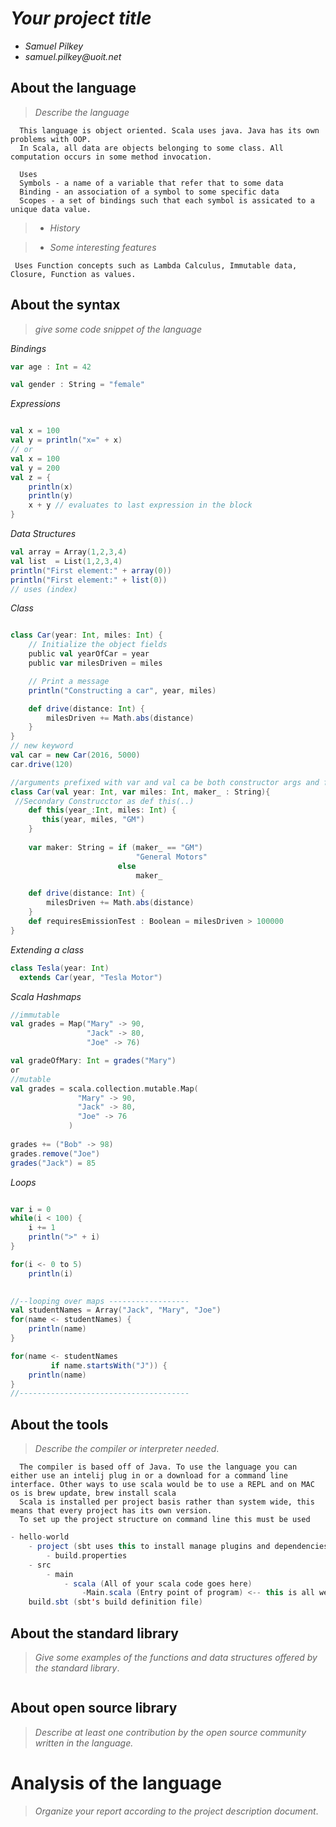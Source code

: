 # _Your project title_

- _Samuel Pilkey_
- _samuel.pilkey@uoit.net_

## About the language

> _Describe the language_

      This language is object oriented. Scala uses java. Java has its own problems with OOP.
      In Scala, all data are objects belonging to some class. All computation occurs in some method invocation.   
      
      Uses 
      Symbols - a name of a variable that refer that to some data
      Binding - an association of a symbol to some specific data
      Scopes - a set of bindings such that each symbol is assicated to a unique data value.
      
      
> - _History_

     
> - _Some interesting features_
      
     Uses Function concepts such as Lambda Calculus, Immutable data, Closure, Function as values.
      

## About the syntax

> _give some code snippet of the language_

*Bindings*
```scala
var age : Int = 42

val gender : String = "female"
```

*Expressions*
```scala

val x = 100
val y = println("x=" + x)
// or 
val x = 100
val y = 200
val z = {
    println(x)
    println(y)
    x + y // evaluates to last expression in the block
}
```

*Data Structures*
```scala
val array = Array(1,2,3,4)
val list  = List(1,2,3,4)
println("First element:" + array(0))
println("First element:" + list(0))
// uses (index)
```
*Class*
```scala

class Car(year: Int, miles: Int) {
    // Initialize the object fields
    public val yearOfCar = year
    public var milesDriven = miles

    // Print a message
    println("Constructing a car", year, miles)

    def drive(distance: Int) {
        milesDriven += Math.abs(distance)
    }
}
// new keyword 
val car = new Car(2016, 5000)
car.drive(120)

//arguments prefixed with var and val ca be both constructor args and feilds of the class
class Car(val year: Int, var miles: Int, maker_ : String){  
 //Secondary Construcctor as def this(..)
    def this(year_:Int, miles: Int) {
       this(year, miles, "GM")
    }
    
    var maker: String = if (maker_ == "GM") 
                            "General Motors" 
                        else
                            maker_

    def drive(distance: Int) {
        milesDriven += Math.abs(distance)
    }
    def requiresEmissionTest : Boolean = milesDriven > 100000
}

```
*Extending a class*
```scala
class Tesla(year: Int) 
  extends Car(year, "Tesla Motor")
```

*Scala Hashmaps*
```scala
//immutable
val grades = Map("Mary" -> 90,
                 "Jack" -> 80,
                 "Joe" -> 76)

val gradeOfMary: Int = grades("Mary")
or
//mutable
val grades = scala.collection.mutable.Map(
               "Mary" -> 90,
               "Jack" -> 80,
               "Joe" -> 76
             )
             
grades += ("Bob" -> 98)
grades.remove("Joe")
grades("Jack") = 85
```
*Loops*
```scala

var i = 0
while(i < 100) {
    i += 1
    println(">" + i)
}

for(i <- 0 to 5)
    println(i)
    

//--looping over maps ------------------
val studentNames = Array("Jack", "Mary", "Joe")
for(name <- studentNames) {
    println(name)
}    

for(name <- studentNames 
         if name.startsWith("J")) {
    println(name)
}
//--------------------------------------
```

## About the tools

> _Describe the compiler or interpreter needed_.

      The compiler is based off of Java. To use the language you can either use an intelij plug in or a download for a command line           interface. Other ways to use scala would be to use a REPL and on MAC os is brew update, brew install scala
      Scala is installed per project basis rather than system wide, this means that every project has its own version.
      To set up the project structure on command line this must be used
      
```scala 
- hello-world
    - project (sbt uses this to install manage plugins and dependencies)
        - build.properties
    - src
        - main
            - scala (All of your scala code goes here)
                -Main.scala (Entry point of program) <-- this is all we need for now
    build.sbt (sbt's build definition file)

```

      
## About the standard library

> _Give some examples of the functions and data structures
> offered by the standard library_.
```scala

```

## About open source library

> _Describe at least one contribution by the open source
community written in the language._

# Analysis of the language

> _Organize your report according to the project description
document_.


